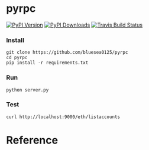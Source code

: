 # pyrpc
[![PyPI Version](https://img.shields.io/pypi/v/pyrpc.svg)](https://pypi.python.org/pypi/pyrpc)
[![PyPI Downloads](https://img.shields.io/pypi/dm/pyrpc.svg)](https://pypi.python.org/pypi/pyrpc)
[![Travis Build Status](https://img.shields.io/travis/gustavkkk/pyrpc.svg)](https://travis-ci.org/gustavkkk/pyrpc)
### Install
    git clone https://github.com/bluesea0125/pyrpc
    cd pyrpc
    pip install -r requirements.txt
### Run
    python server.py
### Test
    curl http://localhost:9000/eth/listaccounts
# Reference
